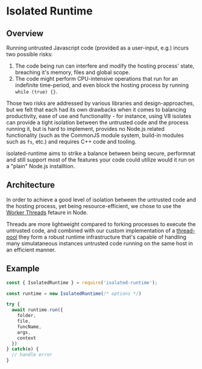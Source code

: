 # Isolated Runtime

## Overview

Running untrusted Javascript code (provided as a user-input, e.g.) incurs two possible risks:
1. The code being run can interfere and modify the hosting process' state, breaching it's memory, files and global scope.
1. The code might perform CPU-intensive operations that run for an indefinite time-period, and even block the hosting process by running `while (true) {}`.

Those two risks are addressed by various libraries and design-approaches, but we felt that each had its own drawbacks when it comes to balancing productivity, ease of use and functionality - for instance, using V8 isolates can provide a tight isolation between the untrusted code and the process running it, but is hard to implement, provides no Node.js related functionality (such as the CommonJS module system, build-in modules such as `fs`, etc.) and requires C++ code and tooling.

isolated-runtime  aims to strike a balance between being secure, performnat and still support most of the features your code could utilize would it run on a "plain" Node.js installtion.

## Architecture

In order to achieve a good level of isolation between the untrusted code and the hosting process, yet being resource-efficient, we chose to use the [Worker Threads](https://nodejs.org/api/worker_threads.html) fetaure in Node. 

Threads are more lightweight compared to forking processes to execute the untrusted code, and combined with our custom implementation of a [thread-pool](../thread-pool-node) they form a robust runtime infrastructure that's capable of handling many simulataneous instances untrusted code running on the same host in an efficient manner.

## Example
```js
const { IsolatedRuntime } = require('isolated-runtime');

const runtime = new IsolatedRuntime(/* options */)

try {
  await runtime.run({
    folder,
    file,
    funcName,
    args,
    context
  })
} catch(e) {
  // handle error
}
```
